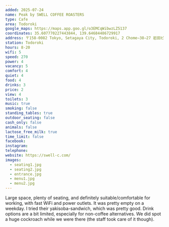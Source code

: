 ```yaml
---
added: 2025-07-24
name: Peak by SWELL COFFEE ROASTERS
type: Cafe
area: Todoroki
google_maps: https://maps.app.goo.gl/o3EMCqWibwzLZ5137
coordinates: 35.607770227443844, 139.64684486729917
address: 〒158-0082 Tokyo, Setagaya City, Todoroki, 2 Chome−38−27 岩田ビル ２Ｆ
station: Todoroki
hours: 8-20
wifi: 5
speed: 270
power: 4
vacancy: 5
comfort: 4
quiet: 4
food: 4
drinks: 3
price: 2
view: 4
toilets: 3
music: true
smoking: false
standing_tables: true
outdoor_seating: false
cash_only: false
animals: false
lactose_free_milk: true
time_limit: false
facebook: 
instagram: 
telephone: 
website: https://swell-c.com/
images:
  - seating1.jpg
  - seating2.jpg
  - entrance.jpg
  - menu1.jpg
  - menu2.jpg
---
```


Large space, plenty of seating, and definitely suitable/comfortable for working, with fast WiFi and power outlets. It was pretty empty on a weekday. I tried their yakisoba-sandwich, which was pretty good. Drink options are a bit limited, especially for non-coffee alternatives. We did spot a huge cockroach while we were there (the staff took care of it though).

